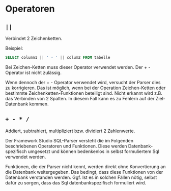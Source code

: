 # Operatoren

## `||`

Verbindet 2 Zeichenketten.

Beispiel:

```sql
SELECT column1 || ' - ' || colum2 FROM tabelle
```

Bei Zeichen-Ketten muss dieser Operator verwendet werden. Der + - Operator ist nicht zulässig.

Wenn dennoch der + - Operator verwendet wird, versucht der Parser dies zu korrigieren. Das ist möglich, wenn bei der Operation Zeichen-Ketten oder bestimmte Zeichenketten-Funktionen beteiligt sind. Nicht erkannt wird z.B. das Verbinden von 2 Spalten. In diesem Fall kann es zu Fehlern auf der Ziel-Datenbank kommen.

## `+ - * /`

Addiert, subtrahiert, multipliziert bzw. dividiert 2 Zahlenwerte.

Der Framework Studio SQL-Parser versteht die im Folgenden beschriebenen Operatoren und Funktionen. Diese werden Datenbank-spezifisch umgesetzt und können bedenkenlos in selbst formuliertem Sql verwendet werden.

Funktionen, die der Parser nicht kennt, werden direkt ohne Konvertierung an die Datenbank weitergegeben. Das bedingt, dass diese Funktionen von der Datenbank verstanden werden. Ggf. Ist es in solchen Fällen nötig, selbst dafür zu sorgen, dass das Sql datenbankspezifisch formuliert wird.
